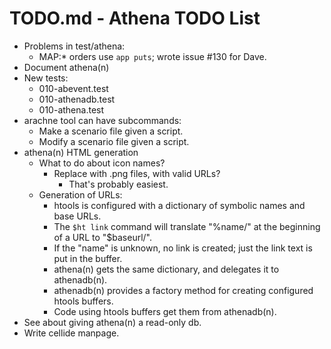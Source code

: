 # TODO.md - Athena TODO List

- Problems in test/athena:
  - MAP:* orders use `app puts`; wrote issue #130 for Dave. 
- Document athena(n)
- New tests:
  - 010-abevent.test
  - 010-athenadb.test
  - 010-athena.test
- arachne tool can have subcommands:
  - Make a scenario file given a script.
  - Modify a scenario file given a script.
- athena(n) HTML generation
  - What to do about icon names?
    - Replace with .png files, with valid URLs?
      - That's probably easiest.
  - Generation of URLs:
    - htools is configured with a dictionary of symbolic names and base URLs.
    - The `$ht link` command will translate "%name/" at the beginning of a
      URL to "$baseurl/".
    - If the "name" is unknown, no link is created; just the link text is
      put in the buffer.
    - athena(n) gets the same dictionary, and delegates it to athenadb(n).
    - athenadb(n) provides a factory method for creating configured htools
      buffers.
    - Code using htools buffers get them from athenadb(n).
- See about giving athena(n) a read-only db.
- Write cellide manpage.



